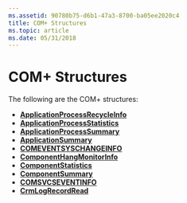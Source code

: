 ```yaml
---
ms.assetid: 90780b75-d6b1-47a3-8700-ba05ee2020c4
title: COM+ Structures
ms.topic: article
ms.date: 05/31/2018
---
```


# COM+ Structures

The following are the COM+ structures:

-   [**ApplicationProcessRecycleInfo**](/windows/desktop/api/ComSvcs/ns-comsvcs-applicationprocessrecycleinfo)
-   [**ApplicationProcessStatistics**](/windows/desktop/api/ComSvcs/ns-comsvcs-applicationprocessstatistics)
-   [**ApplicationProcessSummary**](/windows/desktop/api/ComSvcs/ns-comsvcs-applicationprocesssummary)
-   [**ApplicationSummary**](/windows/desktop/api/ComSvcs/ns-comsvcs-applicationsummary)
-   [**COMEVENTSYSCHANGEINFO**](/windows/win32/api/eventsys/ns-eventsys-comeventsyschangeinfo)
-   [**ComponentHangMonitorInfo**](/windows/desktop/api/ComSvcs/ns-comsvcs-componenthangmonitorinfo)
-   [**ComponentStatistics**](/windows/desktop/api/ComSvcs/ns-comsvcs-componentstatistics)
-   [**ComponentSummary**](/windows/desktop/api/ComSvcs/ns-comsvcs-componentsummary)
-   [**COMSVCSEVENTINFO**](/windows/win32/api/comsvcs/ns-comsvcs-comsvcseventinfo)
-   [**CrmLogRecordRead**](/windows/win32/api/comsvcs/ns-comsvcs-crmlogrecordread)

 

 



